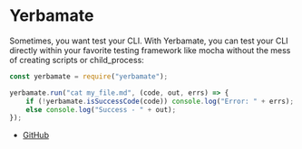 # Yerbamate

Sometimes, you want test your CLI. With Yerbamate, you can test your CLI directly within your favorite testing framework like mocha without the mess of creating scripts or child_process:

```js
const yerbamate = require("yerbamate");

yerbamate.run("cat my_file.md", (code, out, errs) => {
    if (!yerbamate.isSuccessCode(code)) console.log("Error: " + errs);
    else console.log("Success - " + out);
});
```

-   [GitHub](https://github.com/angrykoala/yerbamate)
